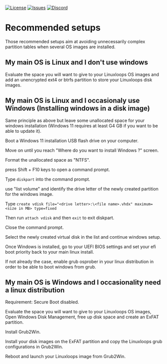 <div id="top"></div>

<!-- Shields/Logos -->
[![License][license-shield]][license-url]
[![Issues][issues-shield]][issues-url]
[![Discord][discord-shield]][discord-url]
  
# Recommended setups

Those recommended setups aim at avoiding unnecessarily complex partition tables when several OS images are installed.  


## My main OS is Linux and I don't use windows

Evaluate the space you will want to give to your Linuxloops OS images and add an unencrypted ext4 or btrfs partition to store your Linuxloops disk images.  


## My main OS is Linux and I occasionaly use Windows (Installing windows in a disk image)

Same principle as above but leave some unallocated space for your windows installation (Windows 11 requires at least G4 GB if you want to be able to update it).  

Boot a Windows 11 installation USB flash drive on your computer.  

Move on until you reach "Where do you want to install Windows ?" screen.  

Format the unallocated space as "NTFS".  

press Shift + F10 keys to open a command prompt.  

Type `diskpart` into the command prompt.  

use "list volume" and identify the drive letter of the newly created partition for the windows image.  

Type `create vdisk file="<drive letter>:\<file name>.vhdx" maximum=<size in MB> type=fixed`  

Then run `attach vdisk` and then `exit` to exit diskpart.  

Close the command prompt.  

Select the newly created virtual disk in the list and continue windows setup.  

Once Windows is installed, go to your UEFI BIOS settings and set your efi boot priority back to your main linux install.  

If not already the case, enable grub osprober in your linux distribution in order to be able to boot windows from grub.  


## My main OS is Windows and I occasionality need a linux distribution

Requirement: Secure Boot disabled.  

Evaluate the space you will want to give to your Linuxloops OS images, Open Windows Disk Management, free up disk space and create an ExFAT partition.  

Install Grub2Win.  

Install your disk images on the ExFAT partition and copy the Linuxloops grub configurations in Grub2Win.  

Reboot and launch your Linuxloops image from Grub2Win.  


<!-- Reference Links -->
<!-- Badges -->
[license-shield]: https://img.shields.io/github/license/sebanc/linuxloops?label=License&logo=Github&style=flat-square
[license-url]: ./LICENSE
[issues-shield]: https://img.shields.io/github/issues/sebanc/linuxloops?label=Issues&logo=Github&style=flat-square
[issues-url]: https://github.com/sebanc/linuxloops/issues
[discord-shield]: https://img.shields.io/badge/Discord-Join-7289da?style=flat-square&logo=discord&logoColor=%23FFFFFF
[discord-url]: https://discord.gg/x2EgK2M

